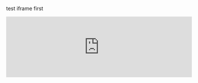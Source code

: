 test iframe first 

<iframe src="https://example.com/path/to/audio/file.mp3" width="100%" height="166" scrolling="no" frameborder="no"></iframe>
